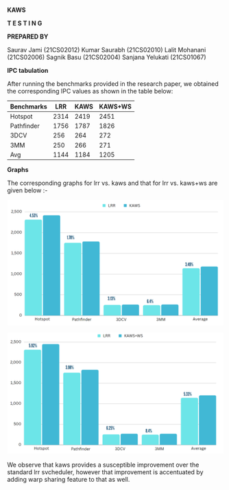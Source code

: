 **KAWS**

**T E S T I N G**

**PREPARED BY**

Saurav Jami (21CS02012) Kumar Saurabh (21CS02010)
Lalit Mohanani (21CS02006) Sagnik Basu (21CS02004) 
Sanjana Yelukati (21CS01067)

**IPC tabulation**

After running the benchmarks provided in the research paper, we obtained the corresponding IPC values as shown in the table below: 



|Benchmarks|LRR|KAWS|KAWS+WS|
| - | - | - | - |
|Hotspot|2314|2419|2451|
|Pathfinder|1756|1787|1826|
|3DCV|256|264|272|
|3MM|250|266|271|
|Avg|1144|1184|1205|

**Graphs**

The corresponding graphs for lrr vs. kaws and that for lrr vs. kaws+ws are given below :-   

![](1.png)

![](2.png)

We observe that kaws provides a susceptible improvement over the standard lrr svcheduler, however that improvement is accentuated by adding warp sharing feature to that as well.
